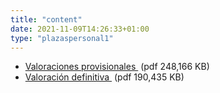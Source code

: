 ```yaml
---
title: "content"
date: 2021-11-09T14:26:33+01:00
type: "plazaspersonal1"
---
```

<ul class="ulDocs">
<li><span class="txt"><a title="Ir a 'Valoraciones provisionales', en ventana nueva" target="_blank" href="{{<siteurl>}}documentos/PDF/listados_provisionales_20201103_firmado.pdf" rel="noopener">Valoraciones provisionales <i class='fas fa-external-link-alt'></i></a><span>&nbsp;</span><span title="pdf 248.166 KB" class="tamaTipo">(pdf 248,166 KB)</span></span></li>
<li><span class="txt"><a title="Ir a 'Valoraci&oacute;n definitiva', en ventana nueva" target="_blank" href="{{<siteurl>}}documentos/PDF/Valoracion_definitiva.pdf" rel="noopener">Valoraci&oacute;n definitiva <i class='fas fa-external-link-alt'></i></a><span>&nbsp;</span><span title="pdf 190.435 KB" class="tamaTipo">(pdf 190,435 KB)</span></span></li>
</ul>